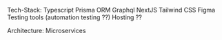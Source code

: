 Tech-Stack:
Typescript 
Prisma ORM 
Graphql 
NextJS
Tailwind CSS
Figma 
Testing tools (automation testing ??)
Hosting ?? 

Architecture: 
Microservices

